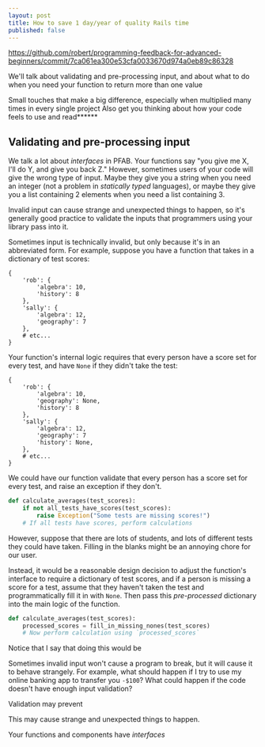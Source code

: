 ```yaml
---
layout: post
title: How to save 1 day/year of quality Rails time
published: false
---
```


https://github.com/robert/programming-feedback-for-advanced-beginners/commit/7ca061ea300e53cfa0033670d974a0eb89c86328

We'll talk about validating and pre-processing input, and about what to do when you need your function to return more than one value

Small touches that make a big difference, especially when multiplied many times in every single project
Also get you thinking about how your code feels to use and read******

## Validating and pre-processing input

We talk a lot about *interfaces* in PFAB. Your functions say "you give me X, I'll do Y, and give you back Z." However, sometimes users of your code will give the wrong type of input. Maybe they give you a string when you need an integer (not a problem in *statically typed* languages), or maybe they give you a list containing 2 elements when you need a list containing 3.

Invalid input can cause strange and unexpected things to happen, so it's generally good practice to validate the inputs that programmers using your library pass into it.

Sometimes input is technically invalid, but only because it's in an abbreviated form. For example, suppose you have a function that takes in a dictionary of test scores:

```
{
    'rob': {
        'algebra': 10,
        'history': 8
    },
    'sally': {
        'algebra': 12,
        'geography': 7
    },
    # etc...
}
```

Your function's internal logic requires that every person have a score set for every test, and have `None` if they didn't take the test:

```
{
    'rob': {
        'algebra': 10,
        'geography': None,
        'history': 8
    },
    'sally': {
        'algebra': 12,
        'geography': 7
        'history': None,
    },
    # etc...
}
```

We could have our function validate that every person has a score set for every test, and raise an exception if they don't.

```python
def calculate_averages(test_scores):
    if not all_tests_have_scores(test_scores):
        raise Exception("Some tests are missing scores!")
    # If all tests have scores, perform calculations
```

However, suppose that there are lots of students, and lots of different tests they could have taken. Filling in the blanks might be an annoying chore for our user.

Instead, it would be a reasonable design decision to adjust the function's interface to require a dictionary of test scores, and if a person is missing a score for a test, assume that they haven't taken the test and programmatically fill it in with `None`. Then pass this *pre-processed* dictionary into the main logic of the function.

```python
def calculate_averages(test_scores):
    processed_scores = fill_in_missing_nones(test_scores)
    # Now perform calculation using `processed_scores`
```

Notice that I say that doing this would be 


Sometimes invalid input won't cause a program to break, but it will cause it to behave strangely. For example, what should happen if I try to use my online banking app to transfer you `-$100`? What could happen if the code doesn't have enough input validation?








Validation may prevent 

This may cause strange and unexpected things to happen.






Your functions and components have *interfaces*
